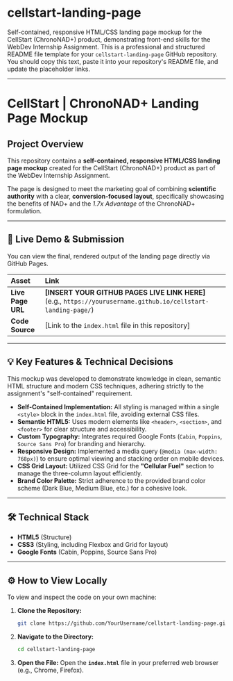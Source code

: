 # cellstart-landing-page
Self-contained, responsive HTML/CSS landing page mockup for the CellStart (ChronoNAD+) product, demonstrating front-end skills for the WebDev Internship Assignment.
This is a professional and structured README file template for your `cellstart-landing-page` GitHub repository. You should copy this text, paste it into your repository's README file, and update the placeholder links.

-----

# CellStart | ChronoNAD+ Landing Page Mockup

## Project Overview

This repository contains a **self-contained, responsive HTML/CSS landing page mockup** created for the CellStart (ChronoNAD+) product as part of the WebDev Internship Assignment.

The page is designed to meet the marketing goal of combining **scientific authority** with a clear, **conversion-focused layout**, specifically showcasing the benefits of NAD+ and the *1.7x Advantage* of the ChronoNAD+ formulation.

-----

## 🔗 Live Demo & Submission

You can view the final, rendered output of the landing page directly via GitHub Pages.

| Asset | Link |
| :--- | :--- |
| **Live Page URL** | **[INSERT YOUR GITHUB PAGES LIVE LINK HERE]** (e.g., `https://yourusername.github.io/cellstart-landing-page/`) |
| **Code Source** | [Link to the `index.html` file in this repository] |

-----

## 💡 Key Features & Technical Decisions

This mockup was developed to demonstrate knowledge in clean, semantic HTML structure and modern CSS techniques, adhering strictly to the assignment's "self-contained" requirement.

  * **Self-Contained Implementation:** All styling is managed within a single `<style>` block in the `index.html` file, avoiding external CSS files.
  * **Semantic HTML5:** Uses modern elements like `<header>`, `<section>`, and `<footer>` for clear structure and accessibility.
  * **Custom Typography:** Integrates required Google Fonts (`Cabin`, `Poppins`, `Source Sans Pro`) for branding and hierarchy.
  * **Responsive Design:** Implemented a media query (`@media (max-width: 768px)`) to ensure optimal viewing and stacking order on mobile devices.
  * **CSS Grid Layout:** Utilized CSS Grid for the **"Cellular Fuel"** section to manage the three-column layout efficiently.
  * **Brand Color Palette:** Strict adherence to the provided brand color scheme (Dark Blue, Medium Blue, etc.) for a cohesive look.

-----

## 🛠️ Technical Stack

  * **HTML5** (Structure)
  * **CSS3** (Styling, including Flexbox and Grid for layout)
  * **Google Fonts** (Cabin, Poppins, Source Sans Pro)

-----

## ⚙️ How to View Locally

To view and inspect the code on your own machine:

1.  **Clone the Repository:**
    ```bash
    git clone https://github.com/YourUsername/cellstart-landing-page.git
    ```
2.  **Navigate to the Directory:**
    ```bash
    cd cellstart-landing-page
    ```
3.  **Open the File:** Open the **`index.html`** file in your preferred web browser (e.g., Chrome, Firefox).
